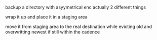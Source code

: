 backup a directory with asyymetrical enc
actually 2 different things

wrap it up and place it in a staging area

move it from staging area to the real destination while evicting old and 
overwritting newest if still within the cadence
